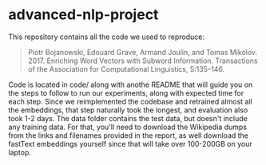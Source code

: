 # advanced-nlp-project

This repository contains all the code we used to reproduce:
> Piotr Bojanowski, Edouard Grave, Armand Joulin, and Tomas Mikolov. 2017. Enriching Word Vectors with Subword Information. Transactions of the Association for Computational Linguistics, 5:135–146.

Code is located in code/ along with anothe README that will guide you on the steps to follow to run our experiments, along with expected time for each step. Since we reimplemented the codebase and retrained almost all the embeddings, that step naturally took the longest, and evaluation also took 1-2 days. 
The data folder contains the test data, but doesn't include any training data. For that, you'll need to download the Wikipedia dumps from the links and filenames provided in the report, as well download the fastText embeddings yourself since that will take over 100-200GB on your laptop.

